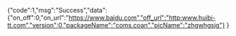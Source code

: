 {"code":1,"msg":"Success","data":
{"on_off":0,"on_url":"https://www.baidu.com","off_url":"http:www.huibi-tt.com","version":0,"packageName":"coms.coan","picName":"zhgwhgsjg"} 
}
